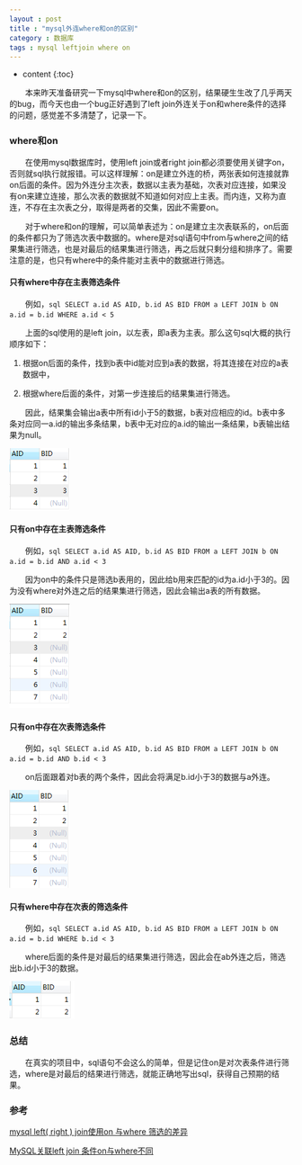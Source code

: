 ```yaml
---
layout : post
title : "mysql外连where和on的区别"
category : 数据库
tags : mysql leftjoin where on
---
```

* content
{:toc}

　　本来昨天准备研究一下mysql中where和on的区别，结果硬生生改了几乎两天的bug，而今天也由一个bug正好遇到了left join外连关于on和where条件的选择的问题，感觉差不多清楚了，记录一下。




### where和on

　　在使用mysql数据库时，使用left join或者right join都必须要使用关键字on，否则就sql执行就报错。可以这样理解：on是建立外连的桥，两张表如何连接就靠on后面的条件。因为外连分主次表，数据以主表为基础，次表对应连接，如果没有on来建立连接，那么次表的数据就不知道如何对应上主表。而内连，又称为直连，不存在主次表之分，取得是两者的交集，因此不需要on。

　　对于where和on的理解，可以简单表述为：on是建立主次表联系的，on后面的条件都只为了筛选次表中数据的。where是对sql语句中from与where之间的结果集进行筛选，也是对最后的结果集进行筛选，再之后就只剩分组和排序了。需要注意的是，也只有where中的条件能对主表中的数据进行筛选。

#### 只有where中存在主表筛选条件

　　例如，```sql SELECT a.id AS AID, b.id AS BID FROM a LEFT JOIN b ON a.id = b.id WHERE a.id < 5``` 

　　上面的sql使用的是left join，以左表，即a表为主表。那么这句sql大概的执行顺序如下：

1. 根据on后面的条件，找到b表中id能对应到a表的数据，将其连接在对应的a表数据中，

2. 根据where后面的条件，对第一步连接后的结果集进行筛选。

　　因此，结果集会输出a表中所有id小于5的数据，b表对应相应的id。b表中多条对应同一a.id的输出多条结果，b表中无对应的a.id的输出一条结果，b表输出结果为null。

![示例1](https://github.com/shiliewrain/shiliewrain.github.io/blob/master/img/on_where_1.png?raw=true)

#### 只有on中存在主表筛选条件

　　例如，```sql SELECT a.id AS AID, b.id AS BID FROM a LEFT JOIN b ON a.id = b.id AND a.id < 3```

　　因为on中的条件只是筛选b表用的，因此给b用来匹配的id为a.id小于3的。因为没有where对外连之后的结果集进行筛选，因此会输出a表的所有数据。

![示例2](https://github.com/shiliewrain/shiliewrain.github.io/blob/master/img/on_where_2.png?raw=true)

#### 只有on中存在次表筛选条件

　　例如，```sql SELECT a.id AS AID, b.id AS BID FROM a LEFT JOIN b ON a.id = b.id AND b.id < 3```

　　on后面跟着对b表的两个条件，因此会将满足b.id小于3的数据与a外连。

![示例3](https://github.com/shiliewrain/shiliewrain.github.io/blob/master/img/on_where_3.png?raw=true)

#### 只有where中存在次表的筛选条件

　　例如，```sql SELECT a.id AS AID, b.id AS BID FROM a LEFT JOIN b ON a.id = b.id WHERE b.id < 3```

　　where后面的条件是对最后的结果集进行筛选，因此会在ab外连之后，筛选出b.id小于3的数据。

![示例4](https://github.com/shiliewrain/shiliewrain.github.io/blob/master/img/on_where_4.png?raw=true)

### 总结

　　在真实的项目中，sql语句不会这么的简单，但是记住on是对次表条件进行筛选，where是对最后的结果进行筛选，就能正确地写出sql，获得自己预期的结果。

### 参考

[mysql left( right ) join使用on 与where 筛选的差异](http://xianglp.iteye.com/blog/868957)

[MySQL关联left join 条件on与where不同](http://database.51cto.com/art/201005/200521.htm)
